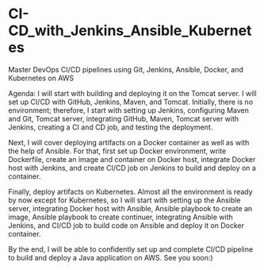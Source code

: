 # CI-CD_with_Jenkins_Ansible_Kubernetes
Master DevOps CI/CD pipelines using Git, Jenkins, Ansible, Docker, and Kubernetes on AWS

Agenda:
I will start with building and deploying it on the Tomcat server. I will set up CI/CD with GitHub, Jenkins, Maven, and Tomcat. Initially, there is no environment; therefore, I start with setting up Jenkins, configuring Maven and Git, Tomcat server, integrating GitHub, Maven, Tomcat server with Jenkins, creating a CI and CD job, and testing the deployment.

Next, I will cover deploying artifacts on a Docker container as well as with the help of Ansible. For that, first set up Docker environment, write Dockerfile, create an image and container on Docker host, integrate Docker host with Jenkins, and create CI/CD job on Jenkins to build and deploy on a container.

Finally, deploy artifacts on Kubernetes. Almost all the environment is ready by now except for Kubernetes, so I will start with setting up the Ansible server, integrating Docker host with Ansible, Ansible playbook to create an image, Ansible playbook to create continuer, integrating Ansible with Jenkins, and CI/CD job to build code on Ansible and deploy it on Docker container.

By the end, I will be able to confidently set up and complete CI/CD pipeline to build and deploy a Java application on AWS.
See you soon:)
